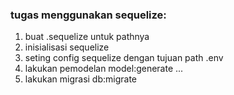 ### tugas menggunakan sequelize:

1. buat .sequelize untuk pathnya
2. inisialisasi sequelize
3. seting config sequelize dengan tujuan path .env
4. lakukan pemodelan model:generate ...
5. lakukan migrasi db:migrate
